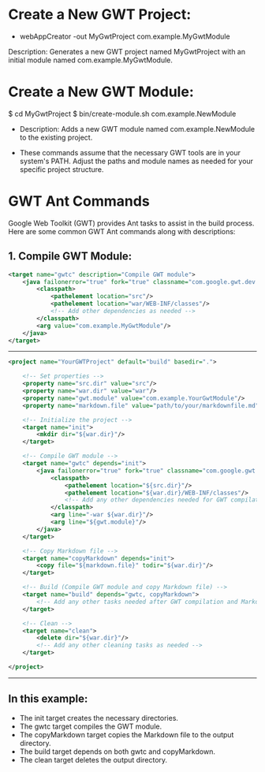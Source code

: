 # Create a New GWT Project:
- webAppCreator -out MyGwtProject com.example.MyGwtModule

Description: Generates a new GWT project named MyGwtProject with an initial module named com.example.MyGwtModule.

# Create a New GWT Module:
$ cd MyGwtProject
$ bin/create-module.sh com.example.NewModule

* Description: Adds a new GWT module named com.example.NewModule to the existing project.

* These commands assume that the necessary GWT tools are in your system's PATH. Adjust the paths and module names as needed for your specific project structure.

# GWT Ant Commands

Google Web Toolkit (GWT) provides Ant tasks to assist in the build process. Here are some common GWT Ant commands along with descriptions:

## 1. **Compile GWT Module:**

```xml
<target name="gwtc" description="Compile GWT module">
    <java failonerror="true" fork="true" classname="com.google.gwt.dev.Compiler">
        <classpath>
            <pathelement location="src"/>
            <pathelement location="war/WEB-INF/classes"/>
            <!-- Add other dependencies as needed -->
        </classpath>
        <arg value="com.example.MyGwtModule"/>
    </java>
</target>
```
--------------------------------------------------------
```xml
<project name="YourGWTProject" default="build" basedir=".">

    <!-- Set properties -->
    <property name="src.dir" value="src"/>
    <property name="war.dir" value="war"/>
    <property name="gwt.module" value="com.example.YourGwtModule"/>
    <property name="markdown.file" value="path/to/your/markdownfile.md"/>

    <!-- Initialize the project -->
    <target name="init">
        <mkdir dir="${war.dir}"/>
    </target>

    <!-- Compile GWT module -->
    <target name="gwtc" depends="init">
        <java failonerror="true" fork="true" classname="com.google.gwt.dev.Compiler">
            <classpath>
                <pathelement location="${src.dir}"/>
                <pathelement location="${war.dir}/WEB-INF/classes"/>
                <!-- Add any other dependencies needed for GWT compilation -->
            </classpath>
            <arg line="-war ${war.dir}"/>
            <arg line="${gwt.module}"/>
        </java>
    </target>

    <!-- Copy Markdown file -->
    <target name="copyMarkdown" depends="init">
        <copy file="${markdown.file}" todir="${war.dir}"/>
    </target>

    <!-- Build (Compile GWT module and copy Markdown file) -->
    <target name="build" depends="gwtc, copyMarkdown">
        <!-- Add any other tasks needed after GWT compilation and Markdown file copying -->
    </target>

    <!-- Clean -->
    <target name="clean">
        <delete dir="${war.dir}"/>
        <!-- Add any other cleaning tasks as needed -->
    </target>

</project>
```
----------------------------------

## In this example:

- The init target creates the necessary directories.
- The gwtc target compiles the GWT module.
- The copyMarkdown target copies the Markdown file to the output directory.
- The build target depends on both gwtc and copyMarkdown.
- The clean target deletes the output directory.
